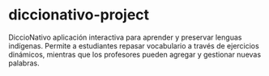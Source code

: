 # diccionativo-project
 DiccioNativo aplicación interactiva para aprender y preservar lenguas indígenas. Permite a estudiantes repasar vocabulario a través de ejercicios dinámicos, mientras que los profesores pueden agregar y gestionar nuevas palabras. 
